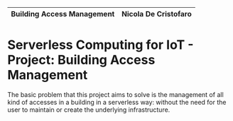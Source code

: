 | Building Access Management | Nicola De Cristofaro|
| --- | --- |

# Serverless Computing for IoT - Project: Building Access Management
The basic problem that this project aims to solve is the management of all kind of accesses in a building in a serverless way: 
without the need for the user to maintain or create the underlying infrastructure.
